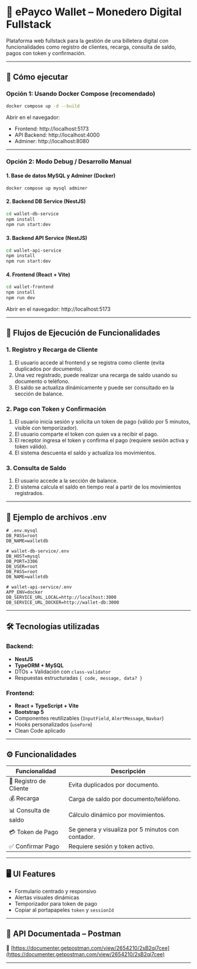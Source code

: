 # 🧾 ePayco Wallet – Monedero Digital Fullstack

Plataforma web fullstack para la gestión de una billetera digital con funcionalidades como registro de clientes, recarga, consulta de saldo, pagos con token y confirmación.

---

## 🚀 Cómo ejecutar

### Opción 1: Usando Docker Compose (recomendado)

```bash
docker compose up -d --build
```

Abrir en el navegador:
- Frontend: http://localhost:5173
- API Backend: http://localhost:4000
- Adminer: http://localhost:8080

---

### Opción 2: Modo Debug / Desarrollo Manual

#### 1. Base de datos MySQL y Adminer (Docker)

```bash
docker compose up mysql adminer
```

#### 2. Backend DB Service (NestJS)

```bash
cd wallet-db-service
npm install
npm run start:dev
```

#### 3. Backend API Service (NestJS)

```bash
cd wallet-api-service
npm install
npm run start:dev
```

#### 4. Frontend (React + Vite)

```bash
cd wallet-frontend
npm install
npm run dev
```

Abrir en el navegador: http://localhost:5173

---

## 🔄 Flujos de Ejecución de Funcionalidades

### 1. Registro y Recarga de Cliente
1. El usuario accede al frontend y se registra como cliente (evita duplicados por documento).
2. Una vez registrado, puede realizar una recarga de saldo usando su documento o teléfono.
3. El saldo se actualiza dinámicamente y puede ser consultado en la sección de balance.

### 2. Pago con Token y Confirmación
1. El usuario inicia sesión y solicita un token de pago (válido por 5 minutos, visible con temporizador).
2. El usuario comparte el token con quien va a recibir el pago.
3. El receptor ingresa el token y confirma el pago (requiere sesión activa y token válido).
4. El sistema descuenta el saldo y actualiza los movimientos.

### 3. Consulta de Saldo
1. El usuario accede a la sección de balance.
2. El sistema calcula el saldo en tiempo real a partir de los movimientos registrados.

---

## 📁 Ejemplo de archivos .env

```env
# .env.mysql
DB_PASS=root
DB_NAME=walletdb

# wallet-db-service/.env
DB_HOST=mysql
DB_PORT=3306
DB_USER=root
DB_PASS=root
DB_NAME=walletdb

# wallet-api-service/.env
APP_ENV=docker
DB_SERVICE_URL_LOCAL=http://localhost:3000
DB_SERVICE_URL_DOCKER=http://wallet-db:3000
```

---

## 🛠️ Tecnologías utilizadas

### Backend:
- **NestJS**
- **TypeORM + MySQL**
- DTOs + Validación con `class-validator`
- Respuestas estructuradas `{ code, message, data? }`

### Frontend:
- **React + TypeScript + Vite**
- **Bootstrap 5**
- Componentes reutilizables (`InputField`, `AlertMessage`, `Navbar`)
- Hooks personalizados (`useForm`)
- Clean Code aplicado

---

## ⚙️ Funcionalidades

| Funcionalidad        | Descripción |
|----------------------|-------------|
| 📝 Registro de Cliente | Evita duplicados por documento. |
| 💰 Recarga           | Carga de saldo por documento/teléfono. |
| 📊 Consulta de saldo | Cálculo dinámico por movimientos. |
| 💳 Token de Pago     | Se genera y visualiza por 5 minutos con contador. |
| ✅ Confirmar Pago     | Requiere sesión y token activo. |

---

## 🖥️ UI Features

- Formulario centrado y responsivo
- Alertas visuales dinámicas
- Temporizador para token de pago
- Copiar al portapapeles `token` y `sessionId`

---

## 🧪 API Documentada – Postman

🔗 [https://documenter.getpostman.com/view/2654210/2sB2qi7cee](https://documenter.getpostman.com/view/2654210/2sB2qi7cee)

---